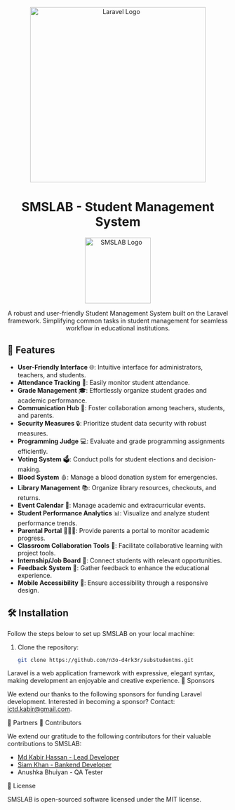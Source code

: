 <p align="center">
  <a href="https://laravel.com" target="_blank">
    <img src="https://raw.githubusercontent.com/laravel/art/master/logo-lockup/5%20SVG/2%20CMYK/1%20Full%20Color/laravel-logolockup-cmyk-red.svg" width="400" alt="Laravel Logo">
  </a>
</p>
<h1 align="center">SMSLAB - Student Management System</h1>

<p align="center">
  <img src="INSERT_YOUR_LOGO_URL" width="150" alt="SMSLAB Logo">
</p>


<p align="center">A robust and user-friendly Student Management System built on the Laravel framework. Simplifying common tasks in student management for seamless workflow in educational institutions.</p>

## 🚀 Features

- **User-Friendly Interface** 🌐: Intuitive interface for administrators, teachers, and students.
- **Attendance Tracking** 📅: Easily monitor student attendance.
- **Grade Management** 🎓: Effortlessly organize student grades and academic performance.
- **Communication Hub** 📧: Foster collaboration among teachers, students, and parents.
- **Security Measures** 🔒: Prioritize student data security with robust measures.
- **Programming Judge** 💻: Evaluate and grade programming assignments efficiently.
- **Voting System** 🗳️: Conduct polls for student elections and decision-making.
- **Blood System** 🩸: Manage a blood donation system for emergencies.
- **Library Management** 📚: Organize library resources, checkouts, and returns.
- **Event Calendar** 📅: Manage academic and extracurricular events.
- **Student Performance Analytics** 📊: Visualize and analyze student performance trends.
- **Parental Portal** 👨‍👩‍👧: Provide parents a portal to monitor academic progress.
- **Classroom Collaboration Tools** 🤝: Facilitate collaborative learning with project tools.
- **Internship/Job Board** 💼: Connect students with relevant opportunities.
- **Feedback System** 📝: Gather feedback to enhance the educational experience.
- **Mobile Accessibility** 📱: Ensure accessibility through a responsive design.



## 🛠️ Installation

Follow the steps below to set up SMSLAB on your local machine:

1. Clone the repository:

   ```bash
   git clone https://github.com/n3o-d4rk3r/substudentms.git

Laravel is a web application framework with expressive, elegant syntax, making development an enjoyable and creative experience.
🌟 Sponsors

We extend our thanks to the following sponsors for funding Laravel development. Interested in becoming a sponsor? Contact: ictd.kabir@gmail.com.

🤝 Partners
🙌 Contributors

We extend our gratitude to the following contributors for their valuable contributions to SMSLAB:

- <a href="https://github.com/n3o-d4rk3r" target="_blank">Md Kabir Hassan - Lead Developer</a>
- <a href="https://github.com/siammahfuz" target="_blank">Siam Khan - Bankend Developer</a>
- Anushka Bhuiyan - QA Tester

📜 License

SMSLAB is open-sourced software licensed under the MIT license.
